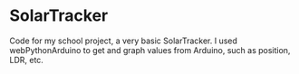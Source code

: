 # SolarTracker
Code for my school project, a very basic SolarTracker. I used webPythonArduino to get and graph values from Arduino, such as position, LDR, etc.
